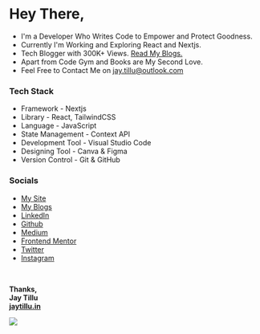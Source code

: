 # Hey There,

- I'm a Developer Who Writes Code to Empower and Protect Goodness.<br>
- Currently I'm Working and Exploring React and Nextjs.<br>
- Tech Blogger with 300K+ Views. <a href="https://blogs.jaytillu.in/" target="_blank">Read My Blogs.</a><br>
- Apart from Code Gym and Books are My Second Love.<br>
- Feel Free to Contact Me on <a href="mailto:jay.tillu@outlook.com">jay.tillu@outlook.com</a> <br>

### Tech Stack

- Framework - Nextjs
- Library - React, TailwindCSS
- Language - JavaScript
- State Management - Context API
- Development Tool - Visual Studio Code
- Designing Tool - Canva & Figma
- Version Control - Git & GitHub

### Socials

- <a href="https://www.jaytillu.in" target="_blank">My Site</a>
- <a href="https://blogs.jaytillu.in/" target="_blank">My Blogs</a>
- <a href="https://www.linkedin.com/in/jaytillu/" target="_blank">LinkedIn</a>
- <a href="https://github.com/Jay-Tillu" target="_blank">Github</a>
- <a href="https://jaytillu.medium.com/" target="_blank">Medium</a>
- <a href="https://www.frontendmentor.io/profile/Jay-Tillu" target="_blank">Frontend Mentor</a>
- <a href="https://twitter.com/jay_tillu" target="_blank">Twitter</a>
- <a href="https://www.instagram.com/jay.tillu/" target="_blank">Instagram</a>

<br/>

<b>Thanks,<b/> <br/>
Jay Tillu <br/>
<a href="https://www.jaytillu.in" target="_blank">jaytillu.in</a>



[![](https://visitcount.itsvg.in/api?id=jay-tillu&icon=0&color=5)](https://visitcount.itsvg.in)
